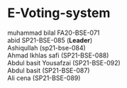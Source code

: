 # E-Voting-system<br>
muhammad bilal        FA20-BSE-071<br>
abid                  SP21-BSE-085  (**Leader**)<br>
Ashiqullah            (sp21-bse-084)<br>
Ahmad Ikhlas safi     (SP21-BSE-088)<br>
Abdul basit Yousafzai (SP21-BSE-092)<br>
Abdul basit           (SP21-BSE-087)<br>
Ali cena              (SP21-BSE-089)<br>
